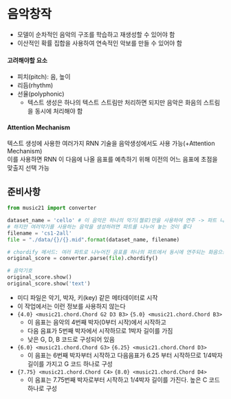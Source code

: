 # 음악창작
- 모델이 순차적인 음악의 구조를 학습하고 재생성할 수 있어야 함
- 이산적인 확률 집합을 사용하여 연속적인 악보를 만들 수 있어야 함
#### 고려해야할 요소
- 피치(pitch): 음, 높이
- 리듬(rhythm)
- 선율(polyphonic)
  - 텍스트 생성은 하나의 텍스트 스트림만 처리하면 되지만 음악은 화음의 스트림을 동시에 처리해야 함
#### Attention Mechanism
텍스트 생성에 사용한 여러가지 RNN 기술을 음악생성에서도 사용 가능(+Attention Mechanism)  
이를 사용하면 RNN 이 다음에 나올 음표를 예측하기 위해 이전의 어느 음표에 초점을 맞출지 선택 가능

## 준비사항
```python
from music21 import converter

dataset_name = 'cello' # 이 음악은 하나의 악기(첼로)만을 사용하여 연주 -> 파트 나눌 필요 없음
# 하지만 여러악기를 사용하는 음악을 생성하려면 파트를 나누어 놓는 것이 좋다
filename = 'cs1-2all'
file = "./data/{}/{}.mid".format(dataset_name, filename)

# chordify 메서드: 여러 파트로 나누어진 음표를 하나의 파트에서 동시에 연주되는 화음으로 압축
original_score = converter.parse(file).chordify() 
```
```python
# 음악기호
original_score.show()
original_score.show('text')
```
- 미디 파일은 악기, 박자, 키(key) 같은 메타데이터로 시작
- 이 작업에서는 이런 정보를 사용하지 않는다
- `{4.0} <music21.chord.Chord G2 D3 B3>` `{5.0} <music21.chord.Chord B3>`
  - 이 음표는 음악의 4번째 박자(0부터 시작)에서 시작하고
  - 다음 음표가 5번째 박자에서 시작하므로 1박자 길이를 가짐
  - 낮은 G, D, B 코드로 구성되어 있음 
- `{6.0} <music21.chord.Chord G3>` `{6.25} <music21.chord.Chord D3>`
  - 이 음표는 6번째 박자부터 시작하고 다음음표가 6.25 부터 시작하므로 1/4박자 길이를 가지고 G 코드 하나로 구성
- `{7.75} <music21.chord.Chord C4>` `{8.0} <music21.chord.Chord D4>`
  - 이 음표는 7.75번째 박자로부터 시작하고 1/4박자 길이를 가진다. 높은 C 코드 하나로 구성
